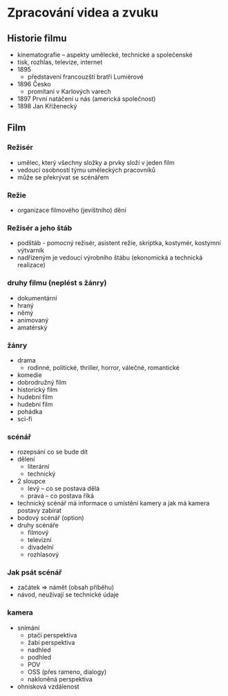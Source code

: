 # Zpracování videa a zvuku
## Historie filmu
- kinematografie – aspekty umělecké, technické a společenské
- tisk, rozhlas, televize, internet
- 1895
	- představení francouzští bratři Lumièrové
- 1896 Česko
	- promítaní v Karlových varech
- 1897 První natáčení u nás (americká společnost)
- 1898 Jan Kříženecký
## Film
### Režisér
- umělec, který všechny složky a prvky složí v jeden film
- vedoucí osobností týmu uměleckých pracovníků
- může se překrývat se scénářem
### Režie
- organizace filmového (jevištního) dění
### Režisér a jeho štáb
- podštáb - pomocný režisér, asistent režie, skriptka, kostymér, kostymní výtvarník
- nadřízeným je vedoucí výrobního štábu (ekonomická a technická realizace)
### druhy filmu (neplést s žánry)
- dokumentární
- hraný
- němý
- animovaný
- amatérský
### žánry
- drama
	- rodinné, politické, thriller, horror, válečné, romantické
- komedie
- dobrodružný film
- historický film
- hudební film
- hudební film
- pohádka
- sci-fi
### scénář
- rozepsání co se bude dít
- dělení
	- literární
	- technický
- 2 sloupce
	- levý – co se postava dělá
	- pravá – co postava říká
- technický scénář má informace o umístění kamery a jak má kamera postavy zabírat
- bodový scénář (option)
- druhy scénáře
	- filmový
	- televizní
	- divadelní
	- rozhlasový
### Jak psát scénář
- začátek => námět (obsah příběhu)
- návod, neužívají se technické údaje
### kamera
- snímání
	- ptačí perspektiva
	- žabí  perspektiva
	- nadhled
	- podhled
	- POV
	- OSS (přes rameno, dialogy)
	- nakloněná perspektiva
- ohnisková vzdálenost
